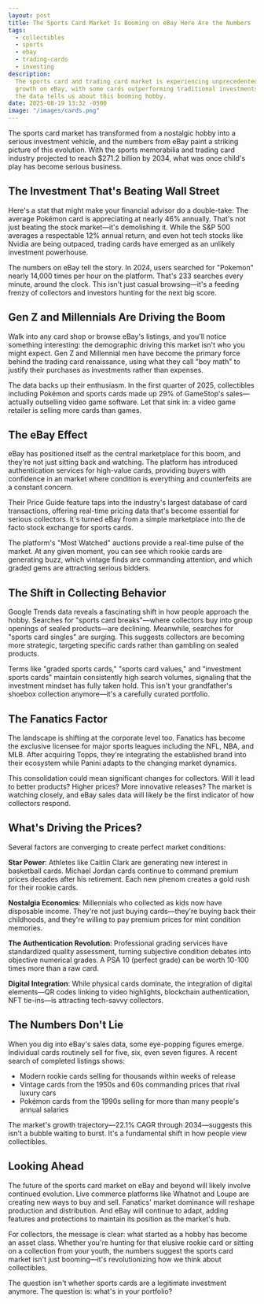 ```yaml
---
layout: post
title: The Sports Card Market Is Booming on eBay Here Are the Numbers
tags:
  - collectibles
  - sports
  - ebay
  - trading-cards
  - investing
description:
  The sports card and trading card market is experiencing unprecedented
  growth on eBay, with some cards outperforming traditional investments. Here's what
  the data tells us about this booming hobby.
date: 2025-08-19 13:32 -0500
image: "/images/cards.png"
---
```


The sports card market has transformed from a nostalgic hobby into a serious investment vehicle, and the numbers from eBay paint a striking picture of this evolution. With the sports memorabilia and trading card industry projected to reach $271.2 billion by 2034, what was once child's play has become serious business.

## The Investment That's Beating Wall Street

Here's a stat that might make your financial advisor do a double-take: The average Pokémon card is appreciating at nearly 46% annually. That's not just beating the stock market—it's demolishing it. While the S&P 500 averages a respectable 12% annual return, and even hot tech stocks like Nvidia are being outpaced, trading cards have emerged as an unlikely investment powerhouse.

The numbers on eBay tell the story. In 2024, users searched for "Pokemon" nearly 14,000 times per hour on the platform. That's 233 searches every minute, around the clock. This isn't just casual browsing—it's a feeding frenzy of collectors and investors hunting for the next big score.

## Gen Z and Millennials Are Driving the Boom

Walk into any card shop or browse eBay's listings, and you'll notice something interesting: the demographic driving this market isn't who you might expect. Gen Z and Millennial men have become the primary force behind the trading card renaissance, using what they call "boy math" to justify their purchases as investments rather than expenses.

The data backs up their enthusiasm. In the first quarter of 2025, collectibles including Pokémon and sports cards made up 29% of GameStop's sales—actually outselling video game software. Let that sink in: a video game retailer is selling more cards than games.

## The eBay Effect

eBay has positioned itself as the central marketplace for this boom, and they're not just sitting back and watching. The platform has introduced authentication services for high-value cards, providing buyers with confidence in an market where condition is everything and counterfeits are a constant concern.

Their Price Guide feature taps into the industry's largest database of card transactions, offering real-time pricing data that's become essential for serious collectors. It's turned eBay from a simple marketplace into the de facto stock exchange for sports cards.

The platform's "Most Watched" auctions provide a real-time pulse of the market. At any given moment, you can see which rookie cards are generating buzz, which vintage finds are commanding attention, and which graded gems are attracting serious bidders.

## The Shift in Collecting Behavior

Google Trends data reveals a fascinating shift in how people approach the hobby. Searches for "sports card breaks"—where collectors buy into group openings of sealed products—are declining. Meanwhile, searches for "sports card singles" are surging. This suggests collectors are becoming more strategic, targeting specific cards rather than gambling on sealed products.

Terms like "graded sports cards," "sports card values," and "investment sports cards" maintain consistently high search volumes, signaling that the investment mindset has fully taken hold. This isn't your grandfather's shoebox collection anymore—it's a carefully curated portfolio.

## The Fanatics Factor

The landscape is shifting at the corporate level too. Fanatics has become the exclusive licensee for major sports leagues including the NFL, NBA, and MLB. After acquiring Topps, they're integrating the established brand into their ecosystem while Panini adapts to the changing market dynamics.

This consolidation could mean significant changes for collectors. Will it lead to better products? Higher prices? More innovative releases? The market is watching closely, and eBay sales data will likely be the first indicator of how collectors respond.

## What's Driving the Prices?

Several factors are converging to create perfect market conditions:

**Star Power**: Athletes like Caitlin Clark are generating new interest in basketball cards. Michael Jordan cards continue to command premium prices decades after his retirement. Each new phenom creates a gold rush for their rookie cards.

**Nostalgia Economics**: Millennials who collected as kids now have disposable income. They're not just buying cards—they're buying back their childhoods, and they're willing to pay premium prices for mint condition memories.

**The Authentication Revolution**: Professional grading services have standardized quality assessment, turning subjective condition debates into objective numerical grades. A PSA 10 (perfect grade) can be worth 10-100 times more than a raw card.

**Digital Integration**: While physical cards dominate, the integration of digital elements—QR codes linking to video highlights, blockchain authentication, NFT tie-ins—is attracting tech-savvy collectors.

## The Numbers Don't Lie

When you dig into eBay's sales data, some eye-popping figures emerge. Individual cards routinely sell for five, six, even seven figures. A recent search of completed listings shows:

- Modern rookie cards selling for thousands within weeks of release
- Vintage cards from the 1950s and 60s commanding prices that rival luxury cars
- Pokémon cards from the 1990s selling for more than many people's annual salaries

The market's growth trajectory—22.1% CAGR through 2034—suggests this isn't a bubble waiting to burst. It's a fundamental shift in how people view collectibles.

## Looking Ahead

The future of the sports card market on eBay and beyond will likely involve continued evolution. Live commerce platforms like Whatnot and Loupe are creating new ways to buy and sell. Fanatics' market dominance will reshape production and distribution. And eBay will continue to adapt, adding features and protections to maintain its position as the market's hub.

For collectors, the message is clear: what started as a hobby has become an asset class. Whether you're hunting for that elusive rookie card or sitting on a collection from your youth, the numbers suggest the sports card market isn't just booming—it's revolutionizing how we think about collectibles.

The question isn't whether sports cards are a legitimate investment anymore. The question is: what's in your portfolio?
